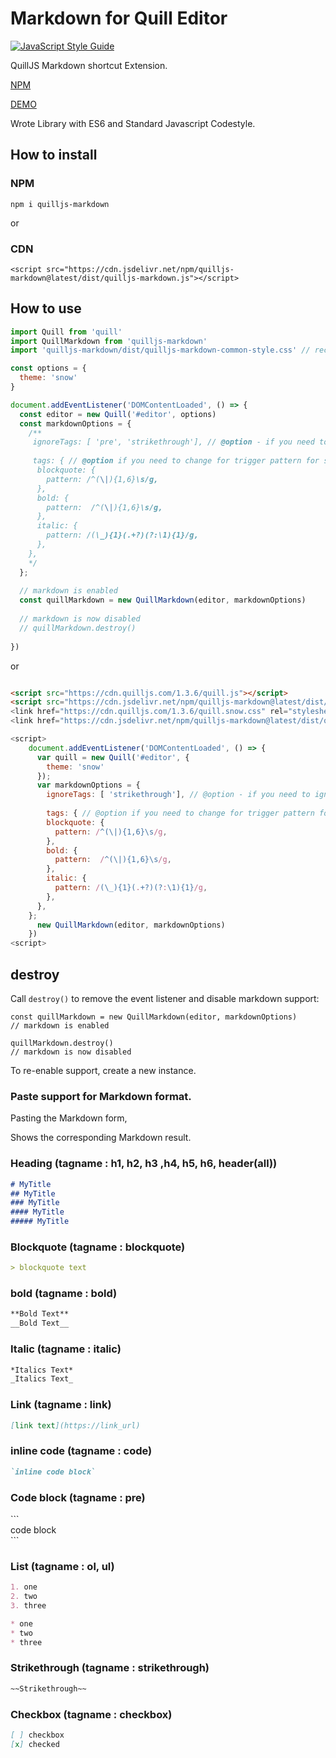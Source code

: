# Markdown for Quill Editor
[![JavaScript Style Guide](https://img.shields.io/badge/code_style-standard-brightgreen.svg)](https://standardjs.com)

QuillJS Markdown shortcut Extension.

[NPM](https://www.npmjs.com/package/quilljs-markdown)

[DEMO](https://cloverhearts.github.io/quilljs-markdown/)

Wrote Library with ES6 and Standard Javascript Codestyle.

## How to install
### NPM 
```
npm i quilljs-markdown
```

or 

### CDN
```
<script src="https://cdn.jsdelivr.net/npm/quilljs-markdown@latest/dist/quilljs-markdown.js"></script>
```


## How to use
```javascript
import Quill from 'quill'
import QuillMarkdown from 'quilljs-markdown'
import 'quilljs-markdown/dist/quilljs-markdown-common-style.css' // recommend import css, @option improve common style

const options = {
  theme: 'snow'
}

document.addEventListener('DOMContentLoaded', () => {
  const editor = new Quill('#editor', options)
  const markdownOptions = {
    /**
     ignoreTags: [ 'pre', 'strikethrough'], // @option - if you need to ignore some tags.
     
     tags: { // @option if you need to change for trigger pattern for some tags. 
      blockquote: {
        pattern: /^(\|){1,6}\s/g,
      },
      bold: {
        pattern:  /^(\|){1,6}\s/g,
      },
      italic: {
        pattern: /(\_){1}(.+?)(?:\1){1}/g,
      },
    },
    */
  };
  
  // markdown is enabled
  const quillMarkdown = new QuillMarkdown(editor, markdownOptions)
  
  // markdown is now disabled  
  // quillMarkdown.destroy()
  
})


```

or 

```html

<script src="https://cdn.quilljs.com/1.3.6/quill.js"></script>
<script src="https://cdn.jsdelivr.net/npm/quilljs-markdown@latest/dist/quilljs-markdown.js"><script>
<link href="https://cdn.quilljs.com/1.3.6/quill.snow.css" rel="stylesheet">
<link href="https://cdn.jsdelivr.net/npm/quilljs-markdown@latest/dist/quilljs-markdown-common-style.css" rel="stylesheet" >

<script>
    document.addEventListener('DOMContentLoaded', () => {
      var quill = new Quill('#editor', {
        theme: 'snow'
      });
      var markdownOptions = {
        ignoreTags: [ 'strikethrough'], // @option - if you need to ignore some tags.
    
        tags: { // @option if you need to change for trigger pattern for some tags. 
        blockquote: {
          pattern: /^(\|){1,6}\s/g,
        },
        bold: {
          pattern:  /^(\|){1,6}\s/g,
        },
        italic: {
          pattern: /(\_){1}(.+?)(?:\1){1}/g,
        },
      },
    };
      new QuillMarkdown(editor, markdownOptions)
    })
<script>

```

## destroy
Call `destroy()` to remove the event listener and disable markdown support:

```
const quillMarkdown = new QuillMarkdown(editor, markdownOptions)
// markdown is enabled

quillMarkdown.destroy()
// markdown is now disabled

```

To re-enable support, create a new instance.


### Paste support for Markdown format.
Pasting the Markdown form,

Shows the corresponding Markdown result.

### Heading (tagname : h1, h2, h3 ,h4, h5, h6, header(all))
```markdown
# MyTitle
## MyTitle
### MyTitle
#### MyTitle
##### MyTitle
```

### Blockquote (tagname : blockquote)
```markdown
> blockquote text
```

### bold (tagname : bold)
```markdown
**Bold Text**
__Bold Text__
```

### Italic (tagname : italic)
```markdown
*Italics Text*
_Italics Text_
```

### Link (tagname : link)
```markdown
[link text](https://link_url)
```

### inline code  (tagname : code)
```markdown
`inline code block`
```


### Code block  (tagname : pre)

&#96;&#96;&#96;<br>
code block<br>
&#96;&#96;&#96;<br>

### List  (tagname : ol, ul)

```markdown
1. one
2. two
3. three

* one
* two
* three
```

### Strikethrough  (tagname : strikethrough)

```markdown
~~Strikethrough~~
```

### Checkbox  (tagname : checkbox)

```markdown
[ ] checkbox
[x] checked
```
